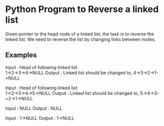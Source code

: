 # Python Program to Reverse a linked list

Given pointer to the head node of a linked list, the task is to reverse the linked list. We need to reverse the list by changing links between nodes.

## Examples

Input : Head of following linked list  
 1->2->3->4->NULL
Output : Linked list should be changed to,
4->3->2->1->NULL

Input : Head of following linked list  
 1->2->3->4->5->NULL
Output : Linked list should be changed to,
5->4->3->2->1->NULL

Input : NULL
Output : NULL

Input : 1->NULL
Output : 1->NULL
